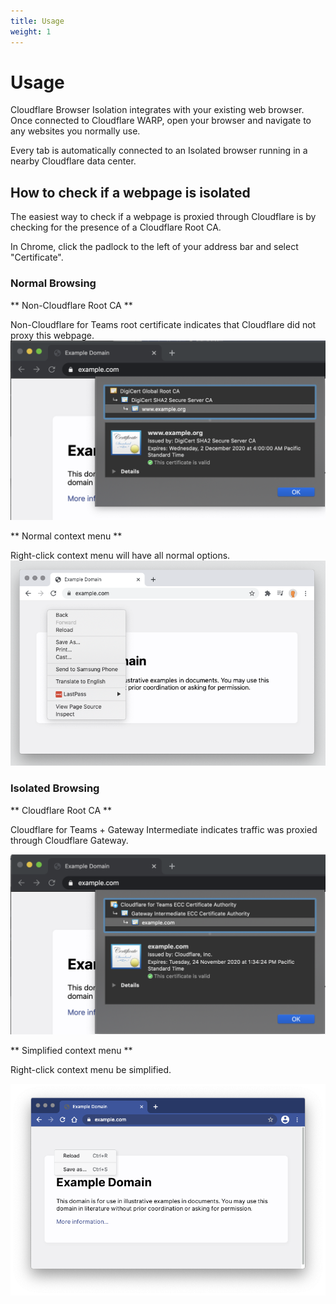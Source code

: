 ```yaml
---
title: Usage
weight: 1
---
```


# Usage

Cloudflare Browser Isolation integrates with your existing web browser. Once connected to Cloudflare WARP, open your browser and navigate to any websites you normally use.

Every tab is automatically connected to an Isolated browser running in a nearby Cloudflare data center.

## How to check if a webpage is isolated

The easiest way to check if a webpage is proxied through Cloudflare is by checking for the presence of a Cloudflare Root CA.

In Chrome, click the padlock to the left of your address bar and select "Certificate".

### Normal Browsing

** Non-Cloudflare Root CA **

Non-Cloudflare for Teams root certificate indicates that Cloudflare did not proxy this webpage.
![Non-Cloudflare for Teams Root CA](../static/non-cloudflare-root-ca.png)

** Normal context menu **

Right-click context menu will have all normal options.
![Normal right click menu](../static/non-isolated-browser.png)

### Isolated Browsing

** Cloudflare Root CA **

Cloudflare for Teams + Gateway Intermediate indicates traffic was proxied through Cloudflare Gateway.

![Cloudflare for Teams Root CA](../static/cloudflare-gateway-root-ca.png)

** Simplified context menu **

Right-click context menu be simplified.

![Simplified right click menu](../static/isolated-browser.png)
